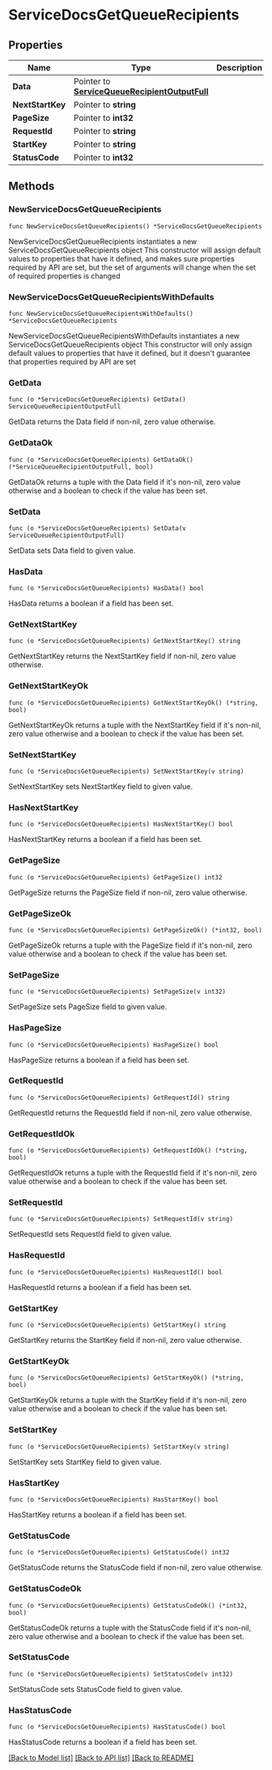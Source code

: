 # ServiceDocsGetQueueRecipients

## Properties

Name | Type | Description | Notes
------------ | ------------- | ------------- | -------------
**Data** | Pointer to [**ServiceQueueRecipientOutputFull**](ServiceQueueRecipientOutputFull.md) |  | [optional] 
**NextStartKey** | Pointer to **string** |  | [optional] 
**PageSize** | Pointer to **int32** |  | [optional] 
**RequestId** | Pointer to **string** |  | [optional] 
**StartKey** | Pointer to **string** |  | [optional] 
**StatusCode** | Pointer to **int32** |  | [optional] 

## Methods

### NewServiceDocsGetQueueRecipients

`func NewServiceDocsGetQueueRecipients() *ServiceDocsGetQueueRecipients`

NewServiceDocsGetQueueRecipients instantiates a new ServiceDocsGetQueueRecipients object
This constructor will assign default values to properties that have it defined,
and makes sure properties required by API are set, but the set of arguments
will change when the set of required properties is changed

### NewServiceDocsGetQueueRecipientsWithDefaults

`func NewServiceDocsGetQueueRecipientsWithDefaults() *ServiceDocsGetQueueRecipients`

NewServiceDocsGetQueueRecipientsWithDefaults instantiates a new ServiceDocsGetQueueRecipients object
This constructor will only assign default values to properties that have it defined,
but it doesn't guarantee that properties required by API are set

### GetData

`func (o *ServiceDocsGetQueueRecipients) GetData() ServiceQueueRecipientOutputFull`

GetData returns the Data field if non-nil, zero value otherwise.

### GetDataOk

`func (o *ServiceDocsGetQueueRecipients) GetDataOk() (*ServiceQueueRecipientOutputFull, bool)`

GetDataOk returns a tuple with the Data field if it's non-nil, zero value otherwise
and a boolean to check if the value has been set.

### SetData

`func (o *ServiceDocsGetQueueRecipients) SetData(v ServiceQueueRecipientOutputFull)`

SetData sets Data field to given value.

### HasData

`func (o *ServiceDocsGetQueueRecipients) HasData() bool`

HasData returns a boolean if a field has been set.

### GetNextStartKey

`func (o *ServiceDocsGetQueueRecipients) GetNextStartKey() string`

GetNextStartKey returns the NextStartKey field if non-nil, zero value otherwise.

### GetNextStartKeyOk

`func (o *ServiceDocsGetQueueRecipients) GetNextStartKeyOk() (*string, bool)`

GetNextStartKeyOk returns a tuple with the NextStartKey field if it's non-nil, zero value otherwise
and a boolean to check if the value has been set.

### SetNextStartKey

`func (o *ServiceDocsGetQueueRecipients) SetNextStartKey(v string)`

SetNextStartKey sets NextStartKey field to given value.

### HasNextStartKey

`func (o *ServiceDocsGetQueueRecipients) HasNextStartKey() bool`

HasNextStartKey returns a boolean if a field has been set.

### GetPageSize

`func (o *ServiceDocsGetQueueRecipients) GetPageSize() int32`

GetPageSize returns the PageSize field if non-nil, zero value otherwise.

### GetPageSizeOk

`func (o *ServiceDocsGetQueueRecipients) GetPageSizeOk() (*int32, bool)`

GetPageSizeOk returns a tuple with the PageSize field if it's non-nil, zero value otherwise
and a boolean to check if the value has been set.

### SetPageSize

`func (o *ServiceDocsGetQueueRecipients) SetPageSize(v int32)`

SetPageSize sets PageSize field to given value.

### HasPageSize

`func (o *ServiceDocsGetQueueRecipients) HasPageSize() bool`

HasPageSize returns a boolean if a field has been set.

### GetRequestId

`func (o *ServiceDocsGetQueueRecipients) GetRequestId() string`

GetRequestId returns the RequestId field if non-nil, zero value otherwise.

### GetRequestIdOk

`func (o *ServiceDocsGetQueueRecipients) GetRequestIdOk() (*string, bool)`

GetRequestIdOk returns a tuple with the RequestId field if it's non-nil, zero value otherwise
and a boolean to check if the value has been set.

### SetRequestId

`func (o *ServiceDocsGetQueueRecipients) SetRequestId(v string)`

SetRequestId sets RequestId field to given value.

### HasRequestId

`func (o *ServiceDocsGetQueueRecipients) HasRequestId() bool`

HasRequestId returns a boolean if a field has been set.

### GetStartKey

`func (o *ServiceDocsGetQueueRecipients) GetStartKey() string`

GetStartKey returns the StartKey field if non-nil, zero value otherwise.

### GetStartKeyOk

`func (o *ServiceDocsGetQueueRecipients) GetStartKeyOk() (*string, bool)`

GetStartKeyOk returns a tuple with the StartKey field if it's non-nil, zero value otherwise
and a boolean to check if the value has been set.

### SetStartKey

`func (o *ServiceDocsGetQueueRecipients) SetStartKey(v string)`

SetStartKey sets StartKey field to given value.

### HasStartKey

`func (o *ServiceDocsGetQueueRecipients) HasStartKey() bool`

HasStartKey returns a boolean if a field has been set.

### GetStatusCode

`func (o *ServiceDocsGetQueueRecipients) GetStatusCode() int32`

GetStatusCode returns the StatusCode field if non-nil, zero value otherwise.

### GetStatusCodeOk

`func (o *ServiceDocsGetQueueRecipients) GetStatusCodeOk() (*int32, bool)`

GetStatusCodeOk returns a tuple with the StatusCode field if it's non-nil, zero value otherwise
and a boolean to check if the value has been set.

### SetStatusCode

`func (o *ServiceDocsGetQueueRecipients) SetStatusCode(v int32)`

SetStatusCode sets StatusCode field to given value.

### HasStatusCode

`func (o *ServiceDocsGetQueueRecipients) HasStatusCode() bool`

HasStatusCode returns a boolean if a field has been set.


[[Back to Model list]](../README.md#documentation-for-models) [[Back to API list]](../README.md#documentation-for-api-endpoints) [[Back to README]](../README.md)


